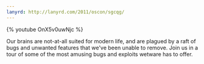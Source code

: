```yaml
---
lanyrd: http://lanyrd.com/2011/oscon/sgcqg/
---
```


{% youtube OnX5v0uwNjc %}

Our brains are not-at-all suited for modern life, and are plagued by a raft of
bugs and unwanted features that we've been unable to remove. Join us in a tour
of some of the most amusing bugs and exploits wetware has to offer.

<!--more-->

